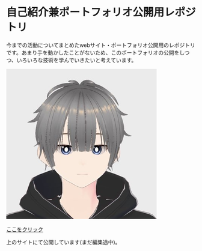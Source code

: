 # 自己紹介兼ポートフォリオ公開用レポジトリ

今までの活動についてまとめたwebサイト・ポートフォリオ公開用のレポジトリです。あまり手を動かしたことがないため、このポートフォリオの公開をしつつ、いろいろな技術を学んでいきたいと考えています。

![アイコン画像](./reo.jpg)

[ここをクリック](https://hayatohak.github.io/) 

上のサイトにて公開しています(まだ編集途中)。

